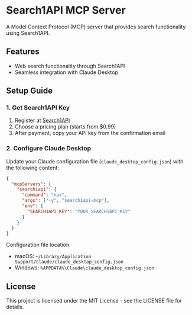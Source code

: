 # Search1API MCP Server

A Model Context Protocol (MCP) server that provides search functionality using Search1API.

## Features

- Web search functionality through Search1API
- Seamless integration with Claude Desktop

## Setup Guide

### 1. Get Search1API Key
1. Register at [Search1API](https://www.search1api.com/)
2. Choose a pricing plan (starts from $0.99)
3. After payment, copy your API key from the confirmation email

### 2. Configure Claude Desktop
Update your Claude configuration file (`claude_desktop_config.json`) with the following content:

```json
{
  "mcpServers": {
    "search1api": {
      "command": "npx",
      "args": ["-y", "search1api-mcp"],
      "env": {
        "SEARCH1API_KEY": "YOUR_SEARCH1API_KEY"
      }
    }
  }
}
```

Configuration file location:
- macOS: `~/Library/Application Support/Claude/claude_desktop_config.json`
- Windows: `%APPDATA%\Claude\claude_desktop_config.json`

## License

This project is licensed under the MIT License - see the LICENSE file for details.
